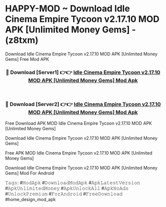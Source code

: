 # HAPPY-MOD ~ Download Idle Cinema Empire Tycoon v2.17.10 MOD APK [Unlimited Money Gems] - (z8txm)
Download Idle Cinema Empire Tycoon v2.17.10 MOD APK [Unlimited Money Gems] Free Mod APK

<div align="center">
<h3>🔴 Download [Server1] 👉👉 <a href="https://apk-comot.site?title=Idle_Cinema_Empire_Tycoon_v2.17.10_MOD_APK_[Unlimited_Money_Gems]">Idle Cinema Empire Tycoon v2.17.10 MOD APK [Unlimited Money Gems] Mod Apk</a></h3><br>

<h3>🔴 Download [Server2] 👉👉 <a href="https://apk-comot.site?title=Idle_Cinema_Empire_Tycoon_v2.17.10_MOD_APK_[Unlimited_Money_Gems]">Idle Cinema Empire Tycoon v2.17.10 MOD APK [Unlimited Money Gems] Mod Apk</a></h3>
</div>


Free Download APK MOD Idle Cinema Empire Tycoon v2.17.10 MOD APK [Unlimited Money Gems]

Download Idle Cinema Empire Tycoon v2.17.10 MOD APK [Unlimited Money Gems] 

Free APK MOD Idle Cinema Empire Tycoon v2.17.10 MOD APK [Unlimited Money Gems] 

Download Idle Cinema Empire Tycoon v2.17.10 MOD APK [Unlimited Money Gems] Mod For Android

𝚃𝚊𝚐𝚜: #𝙼𝚘𝚍𝙰𝚙𝚔 #𝙳𝚘𝚠𝚗𝚕𝚘𝚊𝚍𝙼𝚘𝚍𝙰𝚙𝚔 #𝙰𝚙𝚔𝙻𝚊𝚝𝚎𝚜𝚝𝚅𝚎𝚛𝚜𝚒𝚘𝚗 #𝙰𝚙𝚔𝚄𝚗𝚕𝚒𝚖𝚒𝚝𝚎𝚍𝙼𝚘𝚗𝚎𝚢 #𝙰𝚙𝚔𝚄𝚗𝚕𝚘𝚌𝚔𝙰𝚕𝚕 #𝙰𝚙𝚔𝙽𝚘𝙰𝚍𝚜 #𝚄𝚗𝚕𝚘𝚌𝚔𝙿𝚛𝚎𝚖𝚒𝚞𝚖 #𝙵𝚘𝚛𝙰𝚗𝚍𝚛𝚘𝚒𝚍 #𝙵𝚛𝚎𝚎𝙳𝚘𝚠𝚗𝚕𝚘𝚊𝚍 #home_design_mod_apk